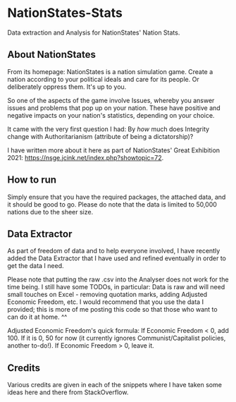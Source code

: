 # NationStates-Stats
Data extraction and Analysis for NationStates' Nation Stats.

## About NationStates
From its homepage: NationStates is a nation simulation game. Create a nation according to your political ideals and care for its people. Or deliberately oppress them. It's up to you.

So one of the aspects of the game involve Issues, whereby you answer issues and problems that pop up on your nation. These have positive and negative impacts on your nation's statistics, depending on your choice.

It came with the very first question I had: By *how* much does Integrity change with Authoritarianism (attribute of being a dictatorship)?

I have written more about it here as part of NationStates' Great Exhibition 2021: https://nsge.jcink.net/index.php?showtopic=72.

## How to run
Simply ensure that you have the required packages, the attached data, and it should be good to go. Please do note that the data is limited to 50,000 nations due to the sheer size.

## Data Extractor
As part of freedom of data and to help everyone involved, I have recently added the Data Extractor that I have used and refined eventually in order to get the data I need.

Please note that putting the raw .csv into the Analyser does not work for the time being. I still have some TODOs, in particular: Data is raw and will need small touches on Excel - removing quotation marks, adding Adjusted Economic Freedom, etc. I would recommend that you use the data I provided; this is more of me posting this code so that those who want to can do it at home. ^^

Adjusted Economic Freedom's quick formula: If Economic Freedom < 0, add 100. If it is 0, 50 for now (it currently ignores Communist/Capitalist policies, another to-do!). If Economic Freedom > 0, leave it.

## Credits
Various credits are given in each of the snippets where I have taken some ideas here and there from StackOverflow.
